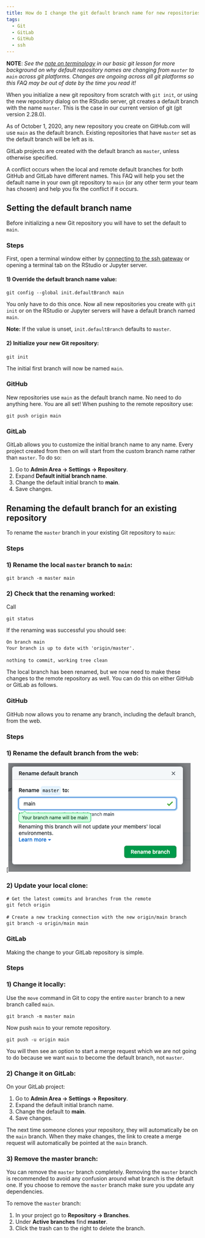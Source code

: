 ```yaml
---
title: How do I change the git default branch name for new repositories from master to main?
tags:
  - Git
  - GitLab
  - GitHub
  - ssh
---
```


**NOTE**: *See the [note on terminology](https://cyberhelp.sesync.org/basic-git-lesson/#/slides/config) in our basic git lesson for more background on why default repository names are changing from `master` to `main` across git platforms. Changes are ongoing across all git platforms so this FAQ may be out of date by the time you read it!*

When you initialize a new git repository from scratch with `git init`, or using the new repository dialog on the RStudio server, git creates a default branch with the name `master`. This is the case in our current version of git (git version 2.28.0).

As of October 1, 2020, any new repository you create on GitHub.com will use `main` as the default branch. Existing repositories that have `master` set as the default branch will be left as is. 

GitLab projects are created with the default branch as `master`, unless otherwise specified. 

A conflict occurs when the local and remote default branches for both GitHub and GitLab have different names. This FAQ will help you set the default name in your own git repository to `main` (or any other term your team has chosen) and help you fix the conflict if it occurs.

## Setting the default branch name
Before initializing a new Git repository you will have to set the default to `main`.

### Steps

First, open a terminal window either by [connecting to the ssh gateway](https://cyberhelp.sesync.org/faq/how-to-access-linux-resources.html) or opening a terminal tab on the RStudio or Jupyter server.

#### 1) Override the default branch name value:

```
git config --global init.defaultBranch main
```
You only have to do this once. Now all new repositories you create with `git init` or on the RStudio or Jupyter servers will have a default branch named `main`.

**Note:** If the value is unset, `init.defaultBranch` defaults to `master`.

#### 2) Initialize your new Git repository:
```
git init
```
The initial first branch will now be named `main`.

### GitHub
New repositories use `main` as the default branch name. 
No need to do anything here. You are all set!
When pushing to the remote repository use:
```
git push origin main
```

### GitLab
GitLab allows you to customize the initial branch name to any name. Every project  created from then on will start from the custom branch name rather than `master`. 
To do so:

1. Go to **Admin Area -> Settings -> Repository**.
2. Expand **Default initial branch name**.
3. Change the default initial branch to **main**.
4. Save changes.


## Renaming the default branch for an existing repository
To rename the `master` branch in your existing Git repository to `main`:
### Steps
### 1) Rename the local `master` branch to `main`:
```
git branch -m master main
```
### 2) Check that the renaming worked:

Call

```
git status
```

If the renaming was successful you should see:

```
On branch main
Your branch is up to date with 'origin/master'.

nothing to commit, working tree clean
```
The local branch has been renamed, but we now need to make these changes to the remote repository as well. You can do this on either GitHub or GitLab as follows.

### GitHub
GitHub now allows you to rename any branch, including the default branch, from the web.

### Steps
### 1) Rename the default branch from the web:
[![infographic](/assets/images/github_default_rename.png)


### 2) Update your local clone:
```
# Get the latest commits and branches from the remote
git fetch origin

# Create a new tracking connection with the new origin/main branch
git branch -u origin/main main
```

### GitLab
Making the change to your GitLab repository is simple. 

### Steps
### 1) Change it locally:

Use the `move` command in Git to copy the entire `master` branch to a new branch called `main`.
```
git branch -m master main
```

Now push `main` to your remote repository.
```
git push -u origin main
```

You will then see an option to start a merge request which we are not going to do because we want `main` to become the default branch, not `master`.


### 2) Change it on GitLab:
On your GitLab project:
1. Go to **Admin Area -> Settings -> Repository**.
2. Expand the default initial branch name.
3. Change the default to **main**.
4. Save changes. 

The next time someone clones your repository, they will automatically be on the `main` branch. When they make changes, the link to create a merge request will automatically be pointed at the `main` branch. 

### 3) Remove the master branch:
You can remove the `master` branch completely.
Removing the `master` branch is recommended to avoid any confusion around what branch is the default one. 
If you choose to remove the `master` branch make sure you update any dependencies.

To remove the `master` branch:

1. In your project go to **Repository -> Branches**.
2. Under **Active branches** find **master**.
3. Click the trash can to the right to delete the branch.
